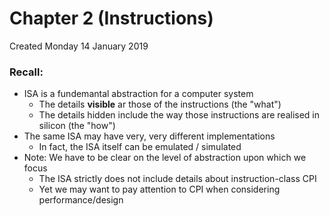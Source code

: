 # Chapter 2 (Instructions)
Created Monday 14 January 2019

### Recall:

* ISA is a fundemantal abstraction for a computer system
	* The details **visible** ar those of the instructions (the "what")
	* The details hidden include the way those instructions are realised in silicon (the "how")
* The same ISA may have very, very different implementations
	* In fact, the ISA itself can be emulated / simulated
* Note: We have to be clear on the level of abstraction upon which we focus
	* The ISA strictly does not include details about instruction-class CPI
	* Yet we may want to pay attention to CPI when considering performance/design

	


